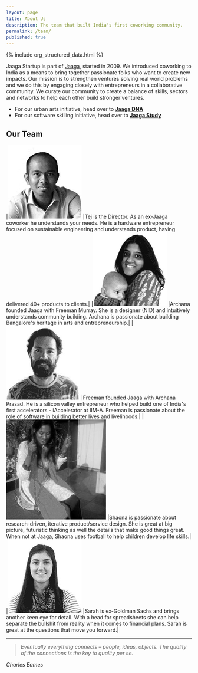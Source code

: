 ```yaml
---
layout: page
title: About Us
description: The team that built India's first coworking community.
permalink: /team/
published: true
---
```


{% include org_structured_data.html %}

Jaaga Startup is part of [Jaaga](http://jaaga.in), started in 2009. We introduced coworking to India as a means to bring together passionate folks who want to create new impacts. Our mission is to strengthen ventures solving real world problems and we do this by engaging closely with entrepreneurs in a collaborative community. We curate our community to create a balance of skills, sectors and networks to help each other build stronger ventures.

- For our urban arts initiative, head over to [**Jaaga DNA**](http://jaaga.in/dna)
- For our software skilling initiative, head over to [**Jaaga Study**](http://jaaga.in/study)

## Our Team


|![Tej][tej]  |Tej is the Director. As an ex-Jaaga coworker he understands your needs. He is a hardware entrepreneur focused on sustainable engineering and understands product, having delivered 40+ products to clients.|
|![Archana][archana]  |Archana founded Jaaga with Freeman Murray. She is a designer (NID) and intuitively understands community building. Archana is passionate about building Bangalore's heritage in arts and entrepreneurship.|
|![Freeman][freeman]  |Freeman founded Jaaga with Archana Prasad. He is a silicon valley entrepreneur who helped build one of India's first accelerators - iAccelerator at IIM-A. Freeman is passionate about the role of software in building better lives and livelihoods.|
|![Shaona][shaona]  |Shaona is passionate about research-driven, iterative product/service design. She is great at big picture, futuristic thinking as well the details that make good things great. When not at Jaaga, Shaona uses football to help children develop life skills.|
|![Sarah][sarah]  |Sarah is ex-Goldman Sachs and brings another keen eye for detail. With a head for spreadsheets she can help separate the bullshit from reality when it comes to financial plans. Sarah is great at the questions that move you forward.|

[kumar]: /public/kumar.png "Kupendra Kumar"
[tej]: /public/tej.jpg "Tej Pochiraju"
[archana]: /public/archana.jpg "Archana Prasad"
[freeman]: /public/freeman.jpg "Freeman Murray"
[shaona]: /public/shaona.jpg "Shaona Sen"
[sarah]: /public/sarah.jpg "Sarah Donnelly-Patel"

- - -

>_Eventually everything connects – people, ideas, objects. The quality of the connections is the key to quality per se._

<cite>Charles Eames</cite>

